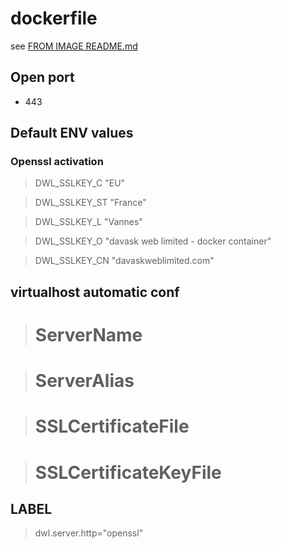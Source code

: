 # dockerfile

see [FROM IMAGE README.md](https://github.com/davask/d-apache)

## Open port

- 443

## Default ENV values

### Openssl activation

> DWL_SSLKEY_C "EU"

> DWL_SSLKEY_ST "France"

> DWL_SSLKEY_L "Vannes"

> DWL_SSLKEY_O "davask web limited - docker container"

> DWL_SSLKEY_CN "davaskweblimited.com"

## virtualhost automatic conf

> # ServerName

> # ServerAlias

> # SSLCertificateFile

> # SSLCertificateKeyFile

## LABEL

> dwl.server.http="openssl"

